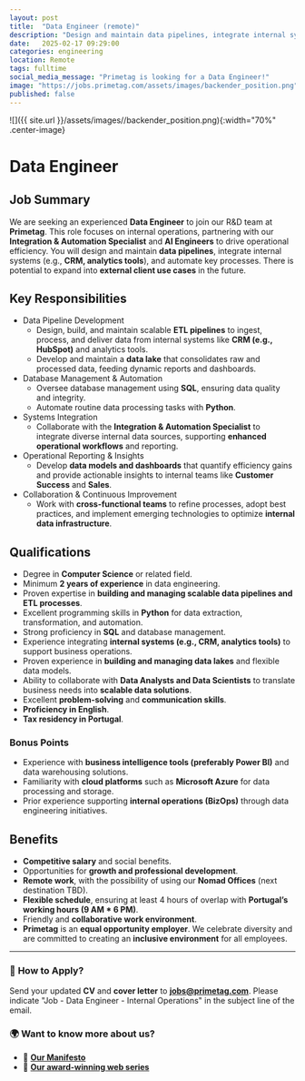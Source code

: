 ```yaml
---
layout: post
title:  "Data Engineer (remote)"
description: "Design and maintain data pipelines, integrate internal systems (CRM, analytics tools), and automate processes to enhance operational efficiency."
date:   2025-02-17 09:29:00
categories: engineering
location: Remote
tags: fulltime
social_media_message: "Primetag is looking for a Data Engineer!"
image: "https://jobs.primetag.com/assets/images/backender_position.png"
published: false
---
```


![]({{ site.url }}/assets/images//backender_position.png){:width="70%" .center-image}

# Data Engineer

## Job Summary

We are seeking an experienced **Data Engineer** to join our R&D team at **Primetag**. This role focuses on internal operations, partnering with our **Integration & Automation Specialist** and **AI Engineers** to drive operational efficiency. You will design and maintain **data pipelines**, integrate internal systems (e.g., **CRM, analytics tools**), and automate key processes. There is potential to expand into **external client use cases** in the future.

## Key Responsibilities

* Data Pipeline Development
    * Design, build, and maintain scalable **ETL pipelines** to ingest, process, and deliver data from internal systems like **CRM (e.g., HubSpot)** and analytics tools.
    * Develop and maintain a **data lake** that consolidates raw and processed data, feeding dynamic reports and dashboards.
* Database Management & Automation
    * Oversee database management using **SQL**, ensuring data quality and integrity.
    * Automate routine data processing tasks with **Python**.
* Systems Integration
    * Collaborate with the **Integration & Automation Specialist** to integrate diverse internal data sources, supporting **enhanced operational workflows** and reporting.
* Operational Reporting & Insights
    * Develop **data models and dashboards** that quantify efficiency gains and provide actionable insights to internal teams like **Customer Success** and **Sales**.
* Collaboration & Continuous Improvement
    * Work with **cross-functional teams** to refine processes, adopt best practices, and implement emerging technologies to optimize **internal data infrastructure**.

## Qualifications

* Degree in **Computer Science** or related field.
* Minimum **2 years of experience** in data engineering.
* Proven expertise in **building and managing scalable data pipelines and ETL processes**.
* Excellent programming skills in **Python** for data extraction, transformation, and automation.
* Strong proficiency in **SQL** and database management.
* Experience integrating **internal systems (e.g., CRM, analytics tools)** to support business operations.
* Proven experience in **building and managing data lakes** and flexible data models.
* Ability to collaborate with **Data Analysts and Data Scientists** to translate business needs into **scalable data solutions**.
* Excellent **problem-solving** and **communication skills**.
* **Proficiency in English**.
* **Tax residency in Portugal**.

### Bonus Points

* Experience with **business intelligence tools (preferably Power BI)** and data warehousing solutions.
* Familiarity with **cloud platforms** such as **Microsoft Azure** for data processing and storage.
* Prior experience supporting **internal operations (BizOps)** through data engineering initiatives.

## Benefits

* **Competitive salary** and social benefits.
* Opportunities for **growth and professional development**.
* **Remote work**, with the possibility of using our **Nomad Offices** (next destination TBD).
* **Flexible schedule**, ensuring at least 4 hours of overlap with **Portugal’s working hours (9 AM * 6 PM)**.
* Friendly and **collaborative work environment**.
* **Primetag** is an **equal opportunity employer**. We celebrate diversity and are committed to creating an **inclusive environment** for all employees.

---

### 📩 **How to Apply?**
Send your updated **CV** and **cover letter** to **jobs@primetag.com**. Please indicate "Job - 
Data Engineer - Internal Operations" in the subject line of the email.

### 🌍 **Want to know more about us?**
* 📜 [**Our Manifesto**](https://a.storyblok.com/f/302516/x/8f9ad3faea/primetag-manifesto.pdf)
* 🎥 [**Our award-winning web series**](https://www.youtube.com/watch?v=locuy5C02Ww)
